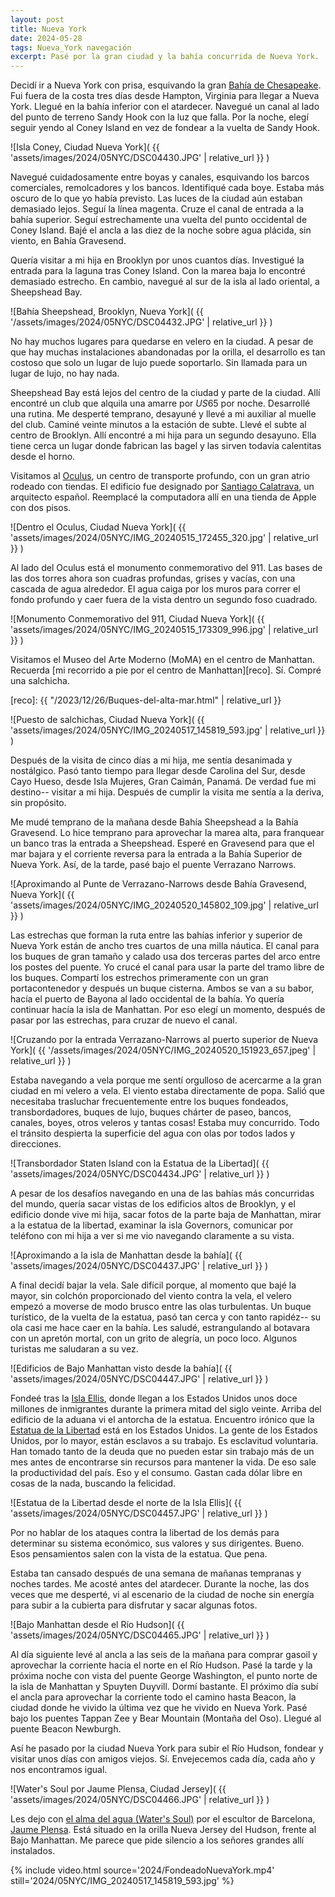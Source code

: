 ```yaml
---
layout: post
title: Nueva York
date: 2024-05-28
tags: Nueva_York navegación
excerpt: Pasé por la gran ciudad y la bahía concurrida de Nueva York.
---
```


Decidí ir a Nueva York con prisa, esquivando la gran [Bahía de
Chesapeake][ches].  Fui fuera de la costa tres días desde Hampton, Virginia
para llegar a Nueva York.  Llegué en la bahía inferior con el atardecer.
Navegué un canal al lado del punto de terreno Sandy Hook con la luz que falla.
Por la noche, elegí seguir yendo al Coney Island en vez de fondear a la vuelta de
Sandy Hook.

[ches]: https://es.wikipedia.org/wiki/Bah%C3%ADa_de_Chesapeake

![Isla Coney, Ciudad Nueva York](
  {{ 'assets/images/2024/05NYC/DSC04430.JPG' | relative_url }}
)

Navegué cuidadosamente entre boyas y canales, esquivando los barcos
comerciales, remolcadores y los bancos. Identifiqué cada boye. Estaba más
oscuro de lo que yo había previsto. Las luces de la ciudad aún estaban
demasiado lejos.  Seguí la línea magenta.  Cruze el canal de entrada a la bahía
superior. Seguí estrechamente una vuelta del punto occidental de Coney Island.
Bajé el ancla a las diez de la noche sobre agua plácida, sin viento, en Bahía
Gravesend.

Quería visitar a mi hija en Brooklyn por unos cuantos días.
Investigué la entrada para la laguna tras Coney Island. Con la marea baja
lo encontré demasiado estrecho. En cambio, navegué al sur de la isla al lado
oriental, a Sheepshead Bay.

![Bahía Sheepshead, Brooklyn, Nueva York](
  {{ '/assets/images/2024/05NYC/DSC04432.JPG' | relative_url }}
)

No hay muchos lugares para quedarse en velero en la ciudad. A pesar de que
hay muchas instalaciones abandonadas por la orilla, el desarrollo es tan
costoso que solo un lugar de lujo puede soportarlo. Sin llamada para
un lugar de lujo, no hay nada.

Sheepshead Bay está lejos del centro de la ciudad y parte de la ciudad. Allí
encontré un club que alquila una amarre por $US$65 por noche. Desarrollé una
rutina.  Me desperté temprano, desayuné y llevé a mi auxiliar al muelle del
club.  Caminé veinte minutos a la estación de subte. Llevé el subte al centro de
Brooklyn. Allí encontré a mi hija para un segundo desayuno. Ella tiene
cerca un lugar donde fabrican las bagel y las sirven todavía calentitas desde
el horno.

Visitamos al [Oculus][ocu], un centro de transporte profundo, con un gran atrio
rodeado con tiendas.  El edificio fue designado por [Santiago
Calatrava][santi], un arquitecto español.  Reemplacé la computadora allí en una
tienda de Apple con dos pisos.

[ocu]: https://www.officialworldtradecenter.com/en/local/learn-about-wtc/oculus-transportation-hub.html
[santi]: https://es.wikipedia.org/wiki/Santiago_Calatrava

![Dentro el Oculus, Ciudad Nueva York](
  {{ 'assets/images/2024/05NYC/IMG_20240515_172455_320.jpg' | relative_url }}
)

Al lado del Oculus está el monumento conmemorativo del 911. Las bases de las
dos torres ahora son cuadras profundas, grises y vacías, con una cascada de
agua alrededor. El agua caiga por los muros para correr el fondo profundo
y caer fuera de la vista dentro un segundo foso cuadrado.

![Monumento Conmemorativo del 911, Ciudad Nueva York](
  {{ 'assets/images/2024/05NYC/IMG_20240515_173309_996.jpg' | relative_url }}
)

Visitamos el Museo del Arte Moderno (MoMA) en el centro de Manhattan.
Recuerda [mi recorrido a pie por el centro de Manhattan][reco].
Sí. Compré una salchicha.

[reco]: {{ "/2023/12/26/Buques-del-alta-mar.html" | relative_url }}

![Puesto de salchichas, Ciudad Nueva York](
  {{ 'assets/images/2024/05NYC/IMG_20240517_145819_593.jpg' | relative_url }}
)

Después de la visita de cinco días a mi hija, me sentía desanimada y
nostálgico. Pasó tanto tiempo para llegar desde Carolina del Sur, desde Cayo
Hueso, desde Isla Mujeres, Gran Caimán, Panamá. De verdad fue mi destino--
visitar a mi hija.  Después de cumplir la visita me sentía a la deriva, sin
propósito.

Me mudé temprano de la mañana desde Bahía Sheepshead a la Bahía Gravesend.
Lo hice temprano para aprovechar la marea alta, para franquear un banco
tras la entrada a Sheepshead. Esperé en Gravesend para que el mar bajara
y el corriente reversa para la entrada a la Bahía Superior de Nueva York.
Así, de la tarde, pasé bajo el puente Verrazano Narrows.

![Aproximando al Punte de Verrazano-Narrows desde Bahía Gravesend, Nueva York](
  {{ 'assets/images/2024/05NYC/IMG_20240520_145802_109.jpg' | relative_url }}
)

Las estrechas que forman la ruta entre las bahías inferior y superior de
Nueva York están de ancho tres cuartos de una milla náutica. El canal para
los buques de gran tamaño y calado usa dos terceras partes del arco entre los
postes del puente. Yo crucé el canal para usar la parte del tramo libre de
los buques. Compartí los estrechos primeramente con un gran portacontenedor
y después un buque cisterna. Ambos se van a su babor, hacía el puerto de Bayona
al lado occidental de la bahía. Yo quería continuar hacía la isla de Manhattan.
Por eso elegí un momento, después de pasar por las estrechas, para cruzar
de nuevo el canal.

![Cruzando por la entrada Verrazano-Narrows al puerto superior de Nueva York](
  {{ '/assets/images/2024/05NYC/IMG_20240520_151923_657.jpeg' | relative_url }}
)

Estaba navegando a vela porque me sentí orgulloso de acercarme a la gran ciudad
en mi velero a vela.  El viento estaba directamente de popa. Salió que
necesitaba trasluchar frecuentemente entre los buques fondeados,
transbordadores, buques de lujo, buques chárter de paseo, bancos, canales,
boyes, otros veleros y tantas cosas! Estaba muy concurrido. Todo el tránsito
despierta la superficie del agua con olas por todos lados y direcciones.

![Transbordador Staten Island con la Estatua de la Libertad](
  {{ 'assets/images/2024/05NYC/DSC04434.JPG' | relative_url }}
)

A pesar de los desafíos navegando en una de las bahías más concurridas del
mundo, quería sacar vistas de los edificios altos de Brooklyn, y el edificio
donde vive mi hija, sacar fotos de la parte baja de Manhattan, mirar a la
estatua de la libertad, examinar la isla Governors, comunicar por teléfono
con mi hija a ver si me vio navegando claramente a su vista.

![Aproximando a la isla de Manhattan desde la bahía](
  {{ 'assets/images/2024/05NYC/DSC04437.JPG' | relative_url }}
)

A final decidí bajar la vela. Sale difícil porque, al momento que bajé la
mayor, sin colchón proporcionado del viento contra la vela, el velero empezó
a moverse de modo brusco entre las olas turbulentas. Un buque turístico,
de la vuelta de la estatua, pasó tan cerca y con tanto rapidéz-- su ola casi
me hace caer en la bahía. Les saludé, estrangulando al botavara con un
apretón mortal, con un grito de alegría, un poco loco.  Algunos turistas me
saludaran a su vez.

![Edificios de Bajo Manhattan visto desde la bahía](
  {{ 'assets/images/2024/05NYC/DSC04447.JPG' | relative_url }}
)

Fondeé tras la [Isla Ellis][elis], donde llegan a los Estados Unidos unos doce
millones de inmigrantes durante la primera mitad del siglo veinte. Arriba
del edificio de la aduana vi el antorcha de la estatua. Encuentro irónico
que la [Estatua de la Libertad][libre] está en los Estados Unidos.
La gente de los Estados Unidos, por lo mayor, están esclavos a su trabajo.
Es esclavitud voluntaria. Han tomado tanto de la deuda que no pueden estar
sin trabajo más de un mes antes de encontrarse sin recursos para mantener
la vida. De eso sale la productividad del país. Eso y el consumo. Gastan cada
dólar libre en cosas de la nada, buscando la felicidad.

[elis]: https://es.wikipedia.org/wiki/Isla_Ellis
[libre]: https://es.wikipedia.org/wiki/Estatua_de_la_Libertad

![Estatua de la Libertad desde el norte de la Isla Ellis](
  {{ 'assets/images/2024/05NYC/DSC04457.JPG' | relative_url }}
)

Por no hablar de los ataques contra la libertad de los demás para determinar su
sistema económico, sus valores y sus dirigentes.  Bueno. Esos pensamientos
salen con la vista de la estatua. Que pena.

Estaba tan cansado después de una semana de mañanas tempranas y noches
tardes. Me acosté antes del atardecer. Durante la noche, las dos veces que
me desperté, vi al escenario de la ciudad de noche sin energía para subir a
la cubierta para disfrutar y sacar algunas fotos.

![Bajo Manhattan desde el Río Hudson](
  {{ 'assets/images/2024/05NYC/DSC04465.JPG' | relative_url }}
)

Al día siguiente levé al ancla a las seis de la mañana para comprar gasoil y
aprovechar la corriente hacia el norte en el Río Hudson. Pasé la tarde y la
próxima noche con vista del puente George Washington, el punto norte de la isla
de Manhattan y Spuyten Duyvill. Dormí bastante. El próximo día subí el ancla
para aprovechar la corriente todo el camino hasta Beacon, la ciudad donde he
vivido la última vez que he vivido en Nueva York. Pasé bajo los puentes Tappan
Zee y Bear Mountain (Montaña del Oso). Llegué al puente Beacon Newburgh.

Así he pasado por la ciudad Nueva York para subir el Río Hudson, fondear
y visitar unos días con amigos viejos. Sí. Envejecemos cada día, cada año
y nos encontramos igual.

![Water's Soul por Jaume Plensa, Ciudad Jersey](
  {{ 'assets/images/2024/05NYC/DSC04466.JPG' | relative_url }}
)

Les dejo con [el alma del agua (Water's Soul)][alma] por el escultor
de Barcelona, [Jaume Plensa][plensa]. Está situado en la orilla Nueva Jersey
del Hudson, frente al Bajo Manhattan. Me parece que pide silencio a los
señores grandes allí instalados.

[alma]: https://waterssouljc.com/
[plensa]: https://es.wikipedia.org/wiki/Jaume_Plensa

{% include video.html
  source='2024/FondeadoNuevaYork.mp4'
  still='2024/05NYC/IMG_20240517_145819_593.jpg'
%}
